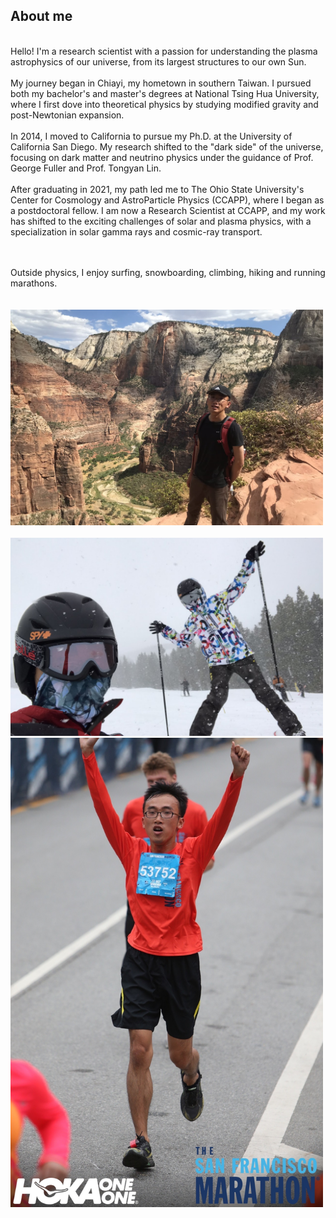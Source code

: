 ## About me
<br/>
Hello! I'm a research scientist with a passion for understanding the plasma astrophysics of our universe, from its largest structures to our own Sun.
<br/><br/>
My journey began in Chiayi, my hometown in southern Taiwan. I pursued both my bachelor's and master's degrees at National Tsing Hua University, where I first dove into theoretical physics by studying modified gravity and post-Newtonian expansion.
<br/><br/>
In 2014, I moved to California to pursue my Ph.D. at the University of California San Diego. My research shifted to the "dark side" of the universe, focusing on dark matter and neutrino physics under the guidance of Prof. George Fuller and Prof. Tongyan Lin.
<br/><br/>
After graduating in 2021, my path led me to The Ohio State University's Center for Cosmology and AstroParticle Physics (CCAPP), where I began as a postdoctoral fellow. I am now a Research Scientist at CCAPP, and my work has shifted to the exciting challenges of solar and plasma physics, with a specialization in solar gamma rays and cosmic-ray transport.

<br/><br/>
Outside physics, I enjoy surfing, snowboarding, climbing, hiking and running marathons.
<br/><br/><br/>
<img src="images/zion.jpg" width = "500"> <br/><br/>
<img src="images/snowboarding.jpg" width = "500">
<img src="images/half_marathon.JPG" width = "500">
